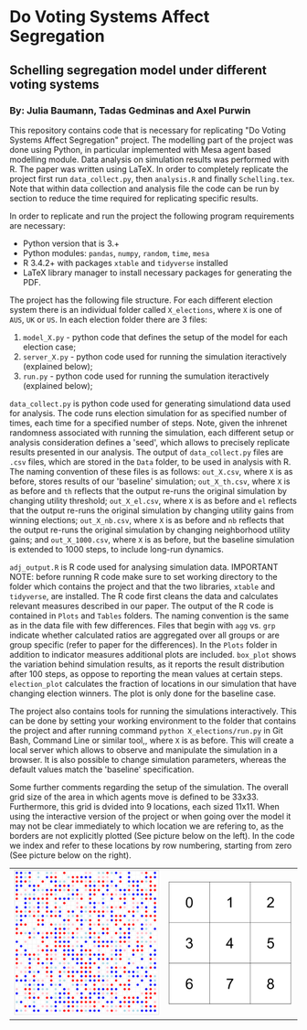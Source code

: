 # Do Voting Systems Affect Segregation
## Schelling segregation model under different voting systems
### By: Julia Baumann, Tadas Gedminas and Axel Purwin

This repository contains code that is necessary for replicating "Do Voting Systems Affect Segregation" project. The modelling part of the project was done using Python, in particular implemented with Mesa agent based modelling module. Data analysis on simulation results was performed with R. The paper was written using LaTeX. In order to completely replicate the project first run `data_collect.py`, then `analysis.R` and finally `Schelling.tex`. Note that within data collection and analysis file the code can be run by section to reduce the time required for replicating specific results.

In order to replicate and run the project the following program requirements are necessary:

 * Python version that is 3.+
 * Python modules: `pandas`, `numpy`, `random`, `time`, `mesa`
 * R 3.4.2+ with packages `xtable` and `tidyverse` installed
 * LaTeX library manager to install necessary packages for generating the PDF.
 
The project has the following file structure. For each different election system there is an individual folder called `X_elections`, where `X` is one of `AUS`, `UK` or `US`. In each election folder there are 3 files:

1) `model_X.py` - python code that defines the setup of the model for each election case;
2) `server_X.py` - python code used for running the simulation iteractively (explained below);
3) `run.py` - python code used for running the sumulation iteractively (explained below);

`data_collect.py` is python code used for generating simulationd data used for analysis. The code runs election simulation for as specified number of times, each time for a specified number of steps. Note, given the inhrenet randomness associated with running the simulation, each different setup or analysis consideration defines a 'seed', which allows to precisely replicate results presented in our analysis. The output of `data_collect.py` files are `.csv` files, which are stored in the `Data` folder, to be used in analysis with R. The naming convention of these files is as follows: `out_X.csv`, where `X` is as before, stores results of our 'baseline' simulation; `out_X_th.csv`, where `X` is as before and `th` reflects that the output re-runs the original simulation by changing utility threshold; `out_X_el.csv`, where `X` is as before and `el` reflects that the output re-runs the original simulation by changing utility gains from winning elections; `out_X_nb.csv`, where `X` is as before and `nb` reflects that the output re-runs the original simulation by changing neighborhood utility gains; and `out_X_1000.csv`, where `X` is as before, but the baseline simulation is extended to 1000 steps, to include long-run dynamics.

`adj_output.R` is R code used for analysing simulation data. IMPORTANT NOTE: before running R code make sure to set working directory to the folder which contains the project and that the two libraries, `xtable` and `tidyverse`, are installed. The R code first cleans the data and calculates relevant measures described in our paper. The output of the R code is contained in `Plots` and `Tables` folders. The naming convention is the same as in the data file with few differences. Files that begin with `agg` vs. `grp` indicate whether calculated ratios are aggregated over all groups or are group specific (refer to paper for the differences). In the `Plots` folder in addition to indicator measures additional plots are included. `box_plot` shows the variation behind simulation results, as it reports the result distribution after 100 steps, as oppose to reporting the mean values at certain steps. `election_plot` calculates the fraction of locations in our simulation that have changing election winners. The plot is only done for the baseline case.

The project also contains tools for running the simulations interactively. This can be done by setting your working environment to the folder that contains the project and after running command `python X_elections/run.py` in Git Bash, Command Line or similar tool,, where `X` is as before. This will create a local server which allows to observe and manipulate the simulation in a browser. It is also possible to change simulation parameters, whereas the default values match the 'baseline' specification. 

Some further comments regarding the setup of the simulation. The overall grid size of the area in which agents move is defined to be 33x33. Furthermore, this grid is dvided into 9 locations, each sized 11x11. When using the interactive version of the project or when going over the model it may not be clear immediately to which location we are refering to, as the borders are not explicitly plotted (See picture below on the left). In the code we index and refer to these locations by row numbering, starting from zero (See picture below on the right).

| | |
|:-------------------------:|:-------------------------:|
|![](Plots/AUS_step0.PNG)  |  ![](Plots/locations_layout.PNG)|
